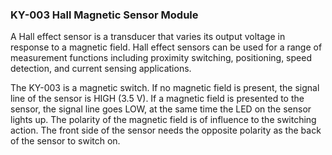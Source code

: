 ### KY-003 Hall Magnetic Sensor Module
A Hall effect sensor is a transducer that varies its output voltage in response to a magnetic field. 
Hall effect sensors can be used for a range of measurement functions including proximity switching, positioning, 
speed detection,  and current sensing applications.

The KY-003 is a magnetic switch. If no magnetic field is present, the signal line of the sensor is HIGH (3.5 V). If a magnetic field is presented to the sensor, the signal line goes LOW, at the same time the LED on the sensor lights up. The polarity of the magnetic field is of influence to the switching action. 
The front side of the sensor needs the opposite polarity as the back of the sensor to switch on. 
